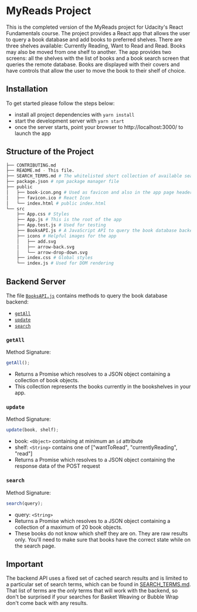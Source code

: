 # MyReads Project

This is the completed version of the MyReads project for Udacity's React Fundamentals course. The project provides a React app that allows the user to query a book database and add books to preferred shelves. There are three shelves available: Currently Reading, Want to Read and Read. Books may also be moved from one shelf to another. The app provides two screens: all the shelves with the list of books and a book search screen that queries the remote database. Books are displayed with their covers and have controls that allow the user to move the book to their shelf of choice.

## Installation

To get started please follow the steps below:

- install all project dependencies with `yarn install`
- start the development server with `yarn start`
- once the server starts, point your browser to http://localhost:3000/ to launch the app

## Structure of the Project

```bash
├── CONTRIBUTING.md
├── README.md - This file.
├── SEARCH_TERMS.md # The whitelisted short collection of available search terms
├── package.json # npm package manager file
├── public
│   ├── book-icon.png # Used as favicon and also in the app page header
│   ├── favicon.ico # React Icon
│   └── index.html # public index.html
└── src
    ├── App.css # Styles
    ├── App.js # This is the root of the app
    ├── App.test.js # Used for testing
    ├── BooksAPI.js # A JavaScript API to query the book database backend
    ├── icons # Helpful images for the app
    │   ├── add.svg
    │   ├── arrow-back.svg
    │   └── arrow-drop-down.svg
    ├── index.css # Global styles
    └── index.js # Used for DOM rendering
```

## Backend Server

The file [`BooksAPI.js`](src/BooksAPI.js) contains methods to query the book database backend:

- [`getAll`](#getall)
- [`update`](#update)
- [`search`](#search)

### `getAll`

Method Signature:

```js
getAll();
```

- Returns a Promise which resolves to a JSON object containing a collection of book objects.
- This collection represents the books currently in the bookshelves in your app.

### `update`

Method Signature:

```js
update(book, shelf);
```

- book: `<Object>` containing at minimum an `id` attribute
- shelf: `<String>` contains one of ["wantToRead", "currentlyReading", "read"]
- Returns a Promise which resolves to a JSON object containing the response data of the POST request

### `search`

Method Signature:

```js
search(query);
```

- query: `<String>`
- Returns a Promise which resolves to a JSON object containing a collection of a maximum of 20 book objects.
- These books do not know which shelf they are on. They are raw results only. You'll need to make sure that books have the correct state while on the search page.

## Important

The backend API uses a fixed set of cached search results and is limited to a particular set of search terms, which can be found in [SEARCH_TERMS.md](SEARCH_TERMS.md). That list of terms are the _only_ terms that will work with the backend, so don't be surprised if your searches for Basket Weaving or Bubble Wrap don't come back with any results.
